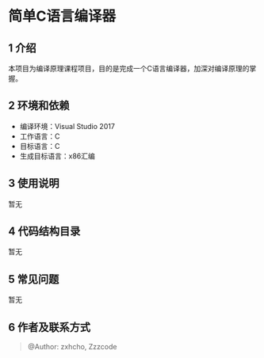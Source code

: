 # 简单C语言编译器

## 1 介绍
本项目为编译原理课程项目，目的是完成一个C语言编译器，加深对编译原理的掌握。

## 2 环境和依赖
- 编译环境：Visual Studio 2017
- 工作语言：C
- 目标语言：C
- 生成目标语言：x86汇编

## 3 使用说明
暂无

## 4 代码结构目录
暂无

## 5 常见问题
暂无

## 6 作者及联系方式
>@Author: zxhcho, Zzzcode


